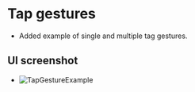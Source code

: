 #  Tap gestures

- Added example of single and multiple tag gestures.

## UI screenshot
- ![TapGestureExample](./TapGestureExample.gif)

